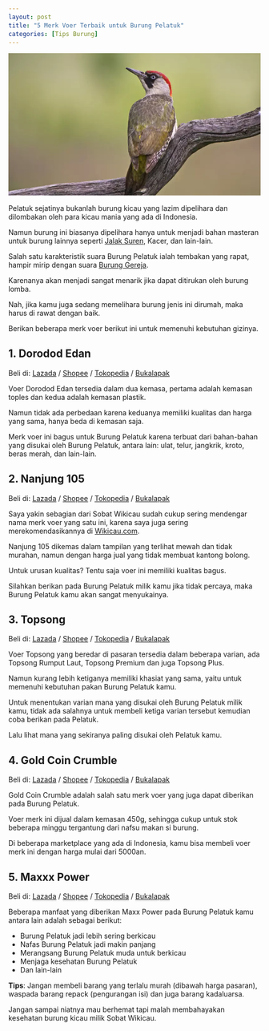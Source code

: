 ```yaml
---
layout: post
title: "5 Merk Voer Terbaik untuk Burung Pelatuk"
categories: [Tips Burung]
---
```


![5 Merk Voer Terbaik untuk Burung Pelatuk](/images/Merk-Voer-untuk-Burung-Pelatuk-by-Wikicau.webp)

Pelatuk sejatinya bukanlah burung kicau yang lazim dipelihara dan dilombakan oleh para kicau mania yang ada di Indonesia.

Namun burung ini biasanya dipelihara hanya untuk menjadi bahan masteran untuk burung lainnya seperti [Jalak Suren](https://wikicau.com/merawat-jalak-suren/), Kacer, dan lain-lain.

Salah satu karakteristik suara Burung Pelatuk ialah tembakan yang rapat, hampir mirip dengan suara [Burung Gereja](https://wikicau.com/suara-burung-gereja/).

Karenanya akan menjadi sangat menarik jika dapat ditirukan oleh burung lomba.

Nah, jika kamu juga sedang memelihara burung jenis ini dirumah, maka harus di rawat dengan baik.

Berikan beberapa merk voer berikut ini untuk memenuhi kebutuhan gizinya.

## 1. Dorodod Edan

Beli di: [Lazada](https://www.lazada.co.id/catalog/?q=Dorodod+Edan&_keyori=ss&from=input&spm=a2o4j.home.search.go.579915597Vdb8z) / [Shopee](https://shopee.co.id/search?keyword=dorodod%20edan) / [Tokopedia](https://www.tokopedia.com/search?st=product&q=dorodod%20edan&navsource=home,home) / [Bukalapak](https://www.bukalapak.com/products?search%5Bkeywords%5D=Dorodod+Edan&from=opensearch&search_source=opensearch)

Voer Dorodod Edan tersedia dalam dua kemasa, pertama adalah kemasan toples dan kedua adalah kemasan plastik.

Namun tidak ada perbedaan karena keduanya memiliki kualitas dan harga yang sama, hanya beda di kemasan saja.

Merk voer ini bagus untuk Burung Pelatuk karena terbuat dari bahan-bahan yang disukai oleh Burung Pelatuk, antara lain: ulat, telur, jangkrik, kroto, beras merah, dan lain-lain.

## 2. Nanjung 105

Beli di: [Lazada](https://www.lazada.co.id/catalog/?q=Nanjung+105&_keyori=ss&from=input&spm=a2o4j.searchlist.search.go.795c5c22tkrHyG) / [Shopee](https://shopee.co.id/search?keyword=nanjung%20105) / [Tokopedia](https://www.tokopedia.com/search?st=product&q=Nanjung%20105&navsource=home,home) / [Bukalapak](https://www.bukalapak.com/products?search%5Bkeywords%5D=Nanjung%20105)

Saya yakin sebagian dari Sobat Wikicau sudah cukup sering mendengar nama merk voer yang satu ini, karena saya juga sering merekomendasikannya di [Wikicau.com](https://wikicau.com/).

Nanjung 105 dikemas dalam tampilan yang terlihat mewah dan tidak murahan, namun dengan harga jual yang tidak membuat kantong bolong.

Untuk urusan kualitas? Tentu saja voer ini memiliki kualitas bagus.

Silahkan berikan pada Burung Pelatuk milik kamu jika tidak percaya, maka Burung Pelatuk kamu akan sangat menyukainya.

## 3. Topsong

Beli di: [Lazada](https://www.lazada.co.id/catalog/?q=Topsong&_keyori=ss&from=input&spm=a2o4j.searchlist.search.go.4fa66e21Uiv0QG) / [Shopee](https://shopee.co.id/search?keyword=topsong) / [Tokopedia](https://www.tokopedia.com/search?st=product&q=Topsong&navsource=home,home) / [Bukalapak](https://www.bukalapak.com/products?search%5Bkeywords%5D=Topsong)

Voer Topsong yang beredar di pasaran tersedia dalam beberapa varian, ada Topsong Rumput Laut, Topsong Premium dan juga Topsong Plus.

Namun kurang lebih ketiganya memiliki khasiat yang sama, yaitu untuk memenuhi kebutuhan pakan Burung Pelatuk kamu.

Untuk menentukan varian mana yang disukai oleh Burung Pelatuk milik kamu, tidak ada salahnya untuk membeli ketiga varian tersebut kemudian coba berikan pada Pelatuk.

Lalu lihat mana yang sekiranya paling disukai oleh Pelatuk kamu.

## 4. Gold Coin Crumble

Beli di: [Lazada](https://www.lazada.co.id/catalog/?q=Gold+Coin+Crumble&_keyori=ss&from=input&spm=a2o4j.searchlist.search.go.498c3a83rkXHbn) / [Shopee](https://shopee.co.id/search?keyword=gold%20coin%20crumble) / [Tokopedia](https://www.tokopedia.com/search?st=product&q=Gold%20Coin%20Crumble&navsource=home,home) / [Bukalapak](https://www.bukalapak.com/products?search%5Bkeywords%5D=Gold%20Coin%20Crumble)

Gold Coin Crumble adalah salah satu merk voer yang juga dapat diberikan pada Burung Pelatuk.

Voer merk ini dijual dalam kemasan 450g, sehingga cukup untuk stok beberapa minggu tergantung dari nafsu makan si burung.

Di beberapa marketplace yang ada di Indonesia, kamu bisa membeli voer merk ini dengan harga mulai dari 5000an.

## 5. Maxxx Power

Beli di: [Lazada](https://www.lazada.co.id/catalog/?q=Maxxx+Power&_keyori=ss&from=input&spm=a2o4j.searchlist.search.go.6cdb439fNleIJo) / [Shopee](https://shopee.co.id/search?keyword=maxxx%20power) / [Tokopedia](https://www.tokopedia.com/search?st=product&q=Maxxx%20Power&navsource=home,home) / [Bukalapak](https://www.bukalapak.com/products?search%5Bkeywords%5D=Maxxx%20Power)

Beberapa manfaat yang diberikan Maxx Power pada Burung Pelatuk kamu antara lain adalah sebagai berikut:

- Burung Pelatuk jadi lebih sering berkicau
- Nafas Burung Pelatuk jadi makin panjang
- Merangsang Burung Pelatuk muda untuk berkicau
- Menjaga kesehatan Burung Pelatuk
- Dan lain-lain

**Tips**: Jangan membeli barang yang terlalu murah (dibawah harga pasaran), waspada barang repack (pengurangan isi) dan juga barang kadaluarsa.

Jangan sampai niatnya mau berhemat tapi malah membahayakan kesehatan burung kicau milik Sobat Wikicau.